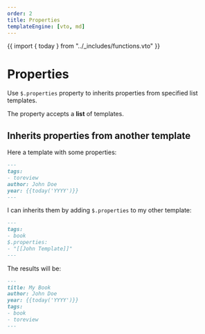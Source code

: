 ```yaml
---
order: 2
title: Properties
templateEngine: [vto, md]
---
```

{{ import { today } from "../_includes/functions.vto" }}

# Properties

Use `$.properties` property to inherits properties from specified list templates.

The property accepts a **list** of templates.

## Inherits properties from another template

Here a template with some properties:

```md {filename="John Template.md"}
---
tags:
- toreview
author: John Doe
year: {{today('YYYY')}}
---
```

I can inherits them by adding `$.properties` to my other template:

```md {filename="Another Template.md"}
---
tags:
- book
$.properties:
- "[[John Template]]"
---
```

The results will be:

```md {filename="Note.md"}
---
title: My Book
author: John Doe
year: {{today('YYYY')}}
tags:
- book
- toreview
---
```

